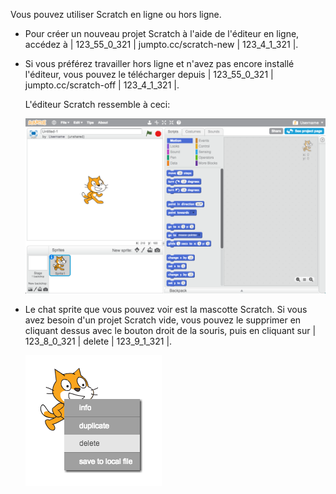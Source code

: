 Vous pouvez utiliser Scratch en ligne ou hors ligne.

+ Pour créer un nouveau projet Scratch à l'aide de l'éditeur en ligne, accédez à | 123_55_0_321 | jumpto.cc/scratch-new | 123_4_1_321 |.

+ Si vous préférez travailler hors ligne et n'avez pas encore installé l'éditeur, vous pouvez le télécharger depuis | 123_55_0_321 | jumpto.cc/scratch-off | 123_4_1_321 |.
    
    L'éditeur Scratch ressemble à ceci:
    
    ![capture d'écran](images/scratch-editor.png)

+ Le chat sprite que vous pouvez voir est la mascotte Scratch. Si vous avez besoin d'un projet Scratch vide, vous pouvez le supprimer en cliquant dessus avec le bouton droit de la souris, puis en cliquant sur | 123_8_0_321 | delete | 123_9_1_321 |.
    
    ![capture d'écran](images/delete.png)